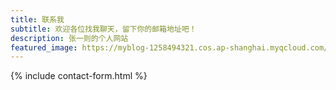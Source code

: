 ```yaml
---
title: 联系我
subtitle: 欢迎各位找我聊天，留下你的邮箱地址吧！
description: 张一则的个人网站
featured_image: https://myblog-1258494321.cos.ap-shanghai.myqcloud.com/image/contact-me.jpg
---
```


{% include contact-form.html %}



